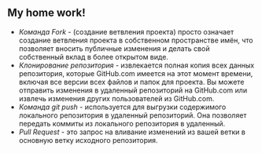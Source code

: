 ## My home work!
*  *Команда Fork* - (создание ветвления проекта) просто означает создание ветвления проекта в собственном пространстве имён, что позволяет вносить публичные изменения и делать свой собственный вклад в более открытом виде.
* *Клонирование репозитория* - извлекается полная копия всех данных репозитория, которые GitHub.com имеется на этот момент времени, включая все версии всех файлов и папок для проекта. Вы можете отправить изменения в удаленный репозиторий на GitHub.com или извлечь изменения других пользователей из GitHub.com.
* *Команда git push* - используется для выгрузки содержимого локального репозитория в удаленный репозиторий. Она позволяет передать коммиты из локального репозитория в удаленный.
* *Pull Request* - это запрос на вливание изменений из вашей ветки в основную ветку исходного репозитория.
